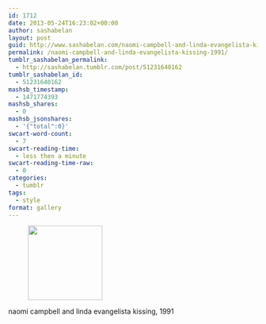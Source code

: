 ```yaml
---
id: 1712
date: 2013-05-24T16:23:02+00:00
author: sashabelan
layout: post
guid: http://www.sashabelan.com/naomi-campbell-and-linda-evangelista-kissing-1991/
permalink: /naomi-campbell-and-linda-evangelista-kissing-1991/
tumblr_sashabelan_permalink:
  - http://sashabelan.tumblr.com/post/51231640162
tumblr_sashabelan_id:
  - 51231640162
mashsb_timestamp:
  - 1471774393
mashsb_shares:
  - 0
mashsb_jsonshares:
  - '{"total":0}'
swcart-word-count:
  - 7
swcart-reading-time:
  - less then a minute
swcart-reading-time-raw:
  - 0
categories:
  - tumblr
tags:
  - style
format: gallery
---
```

<div id='gallery-357' class='gallery galleryid-1712 gallery-columns-3 gallery-size-thumbnail'>
  <figure class='gallery-item'> 
  
  <div class='gallery-icon portrait'>
    <a href='http://www.sashabelan.ru/naomi-campbell-and-linda-evangelista-kissing-1991/attachment/1713/'><img width="150" height="150" src="http://www.sashabelan.ru/wp-content/uploads/2013/05/tumblr_mnb9ie7Xm31qarj97o1_1280-150x150.jpg" class="attachment-thumbnail size-thumbnail" alt="" /></a>
  </div></figure>
</div>

naomi campbell and linda evangelista kissing, 1991